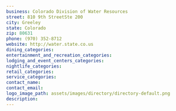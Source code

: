 ```yaml
---
business: Colorado Division of Water Resources
street: 810 9th StreetSte 200
city: Greeley
state: Colorado
zip: 80631
phone: (970) 352-8712
website: http://water.state.co.us
dining_categories: 
entertainment_and_recreation_categories: 
lodging_and_event_centers_categories: 
nightlife_categories: 
retail_categories: 
service_categories: 
contact_name: 
contact_email: 
logo_image_path: assets/images/directory/directory-default.png
description: 
---
```

